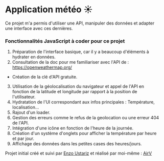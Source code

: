 # Application météo ☀️

Ce projet m'a permis d'utiliser une API, manipuler des données et adapter une interface avec ces dernières.

### Fonctionnalités JavaScript à coder pour ce projet

1. Préparation de l'interface basique, car il y a beaucoup d'éléments à hydrater en données.
2. Consultation de la doc pour me familiariser avec l'API de : https://openweathermap.org/
- Création de la clé d'API gratuite.
3. Utilisation de la géolocalisation du navigateur et appel de l'API en fonction de la latitude et longitude par rapport à la position de l'utilisateur.
4. Hydratation de l'UI correspondant aux infos principales : Température, localisation...
5. Rajout d'un loader.
6. Gestion des erreurs comme le refus de la geolocation ou une erreur 404 de l'API.
7. Intégration d'une icône en fonction de l'heure de la journée.
8. Création d'un système d'onglets pour afficher la température par heure et par jour.
9. Affichage des données dans les petites cases des heures/jours.

Projet initial créé et suivi par [Enzo Ustariz](https://www.ecole-du-web.net/) et réalisé par moi-même : [AirV](https://github.com/herveNkb) 